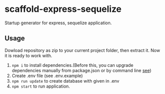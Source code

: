 # scaffold-express-sequelize

Startup generator for express, sequelize application.

## Usage

Dowload repository as zip to your current project folder, then extract it. Now it is ready to work with. 
1. ``` npm i ``` to install dependencies.(Before this, you can upgrade dependencies manually from package.json or by command line [see]( https://flaviocopes.com/update-npm-dependencies/))
2. Create .env file (see .env.example)
3. ``` npm run update ``` to create database with given in .env
4. ``` npm start ``` to run application.


